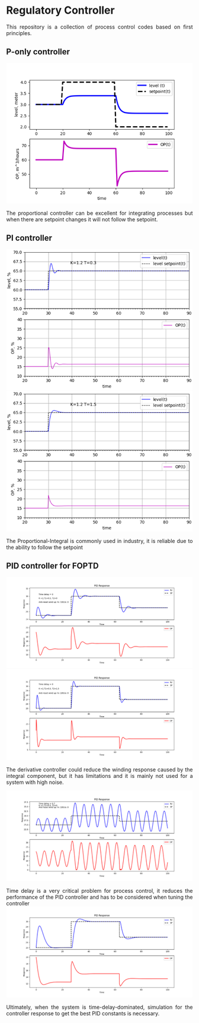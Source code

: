 # Regulatory Controller

<p align="justify">
This repository is a collection of process control codes based on first principles.
  
## P-only controller
<p align="center">
<img src="https://github.com/MuhammadRiyanMadya/Regulatory-Controller/blob/main/png/p_only.png">
</p>
<p align="justify">
The proportional controller can be excellent for integrating processes but when there are setpoint changes it will not follow the setpoint.
  
## PI controller
<p align="center">
<img src="https://github.com/MuhammadRiyanMadya/Regulatory-Controller/blob/main/png/PI_Controller_1.png">
<img src="https://github.com/MuhammadRiyanMadya/Regulatory-Controller/blob/main/png/PI_controller_2.png">
</p>
<p align="justify">
The Proportional-Integral is commonly used in industry, it is reliable due to the ability to follow the setpoint

## PID controller for FOPTD
<p align="center">
<img src="https://github.com/MuhammadRiyanMadya/Regulatory-Controller/blob/main/png/pid_1.png">
<img src="https://github.com/MuhammadRiyanMadya/Regulatory-Controller/blob/main/png/pid_2.png">
</p>
<p align="justify">
The derivative controller could reduce the winding response caused by the integral component, but it has limitations and it is mainly not used for a system with high noise.
<p align="center">
<img src="https://github.com/MuhammadRiyanMadya/Regulatory-Controller/blob/main/png/pid_3.png">
</p>
<p align="justify">
Time delay is a very critical problem for process control, it reduces the performance of the PID controller and has to be considered when tuning the controller
<img src="https://github.com/MuhammadRiyanMadya/Regulatory-Controller/blob/main/png/pid_4.png">
</p>
<p align="justify">
Ultimately, when the system is time-delay-dominated, simulation for the controller response to get the best PID constants is necessary.


